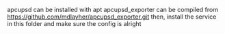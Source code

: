 apcupsd can be installed with apt
apcupsd_exporter can be compiled from https://github.com/mdlayher/apcupsd_exporter.git 
then, install the service in this folder and make sure the config is alright 


